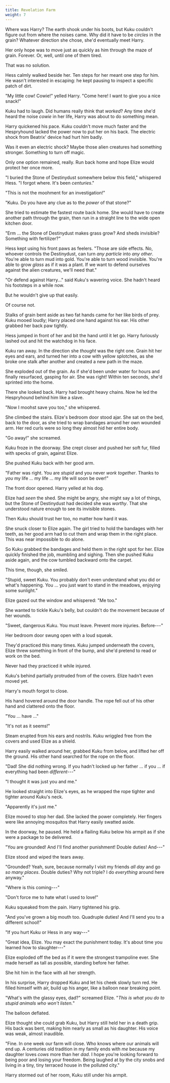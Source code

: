 ```yaml
---
title: Revelation Farm
weight: 7
---
```

Where was Harry? The earth shook under his boots, but Kuku couldn't figure out from where the noises came. Why did it have to be _circles_ in the grain? Whatever direction she chose, she'd eventually meet Harry.

Her only hope was to move just as quickly as him through the maze of grain. Forever. Or, well, until one of them tired.

That was no solution.

Hess calmly walked beside her. Ten steps for her meant one step for him. He wasn't interested in escaping: he kept pausing to inspect a specific patch of dirt.

"My little cow! Cowie!" yelled Harry. "Come here! I want to give you a nice snack!"

Kuku had to laugh. Did humans really think that _worked_? Any time she'd heard the noise _cowie_ in her life, Harry was about to do something mean.

Harry quickened his pace. Kuku couldn't move much faster and the Hespryhound lacked the power now to put her on his back. The electric shock from Beatrix' device had hurt him badly.

Was it even an electric shock? Maybe those alien creatures had something stronger. Something to turn off magic.

Only one option remained, really. Run back home and hope Elize would protect her once more.

"I buried the Stone of Destinydust somewhere below this field," whispered Hess. "I forgot where. It's been _centuries_."

"This is not the moohment for an investigation!"

"Kuku. Do you have any clue as to the _power_ of that stone?"

She tried to estimate the fastest route back home. She would have to create another path through the grain, then run in a straight line to the wide open kitchen door.

"Erm ... the Stone of Destinydust makes grass grow? And sheds invisible? Something with fertilizer?"

Hess kept using his front paws as feelers. "Those are side effects. No, whoever controls the Destinydust, can turn _any particle_ into _any other_. You're able to turn mud into gold. You're able to turn wood invisible. You're able to grow _glass_ as if it was a plant. If we want to defend ourselves against the alien creatures, we'll need that."

"Or defend against Harry..." said Kuku's wavering voice. She hadn't heard his footsteps in a while now.

But he wouldn't give up that easily.

Of course not.

Stalks of grain bent aside as two fat hands came for her like birds of prey. Kuku mooed loudly; Harry placed one hand against his ear. His other grabbed her back paw tightly.

Hess jumped in front of her and bit the hand until it let go. Harry furiously lashed out and hit the watchdog in his face.

Kuku ran away. In the direction she _thought_ was the right one. Grain hit her eyes and ears, and turned her into a cow with yellow splotches, as she broke one stalk after another and created a new path in the maze.

She exploded out of the grain. As if she'd been under water for hours and finally resurfaced, gasping for air. She was right! Within ten seconds, she'd sprinted into the home.

There she looked back. Harry had brought heavy chains. Now he led the Hespryhound behind him like a slave.

"Now I moohst save you too," she whispered.

She climbed the stairs. Elize's bedroom door stood ajar. She sat on the bed, back to the door, as she tried to wrap bandages around her own wounded arm. Her red curls were so long they almost hid her entire body.

"Go away!" she screamed.

Kuku froze in the doorway. She crept closer and pushed her soft fur, filled with specks of grain, against Elize.

She pushed Kuku back with her good arm.

"Father was right. You are _stupid_ and you never _work together_. Thanks to _you_ my life ... my life ... my life will soon be over!"

The front door opened. Harry yelled at his dog.

Elize had _seen_ the shed. She might be angry, she might say a lot of things, but the Stone of Destinydust had decided she was _worthy_. That she understood nature enough to see its invisible stones.

Then Kuku should trust her too, no matter how hard it was.

She snuck closer to Elize again. The girl tried to hold the bandages with her teeth, as her good arm had to cut them and wrap them in the right place. This was near impossible to do alone.

So Kuku grabbed the bandages and held them in the right spot for her. Elize quickly finished the job, mumbling and sighing. Then she pushed Kuku aside again, and the cow tumbled backward onto the carpet.

This time, though, she smiled.

"Stupid, sweet Kuku. You probably don't even understand what you did or what's happening. You ... you just want to stand in the meadows, enjoying some sunlight."

Elize gazed out the window and whispered: "Me too."

She wanted to tickle Kuku's belly, but couldn't do the movement because of her wounds. 

"Sweet, dangerous Kuku. You must leave. Prevent more injuries. Before---"

Her bedroom door swung open with a loud squeak.

They'd practiced this many times. Kuku jumped underneath the covers, Elize threw something in front of the bump, and she'd pretend to read or work on the bed.

Never had they practiced it while injured.

Kuku's behind partially protruded from of the covers. Elize hadn't even moved yet.

Harry's mouth forgot to close.

His hand hovered around the door handle. The rope fell out of his other hand and clattered onto the floor.

"You ... have ..."

"It's not as it seems!"

Steam erupted from his ears and nostrils. Kuku wriggled free from the covers and used Elize as a shield. 

Harry easily walked around her, grabbed Kuku from below, and lifted her off the ground. His other hand searched for the rope on the floor.

"Dad! She did nothing wrong. If you hadn't locked up her father ... if you ... if everything had been _different_---"

"I thought it was just you and me." 

He looked straight into Elize's eyes, as he wrapped the rope tighter and tighter around Kuku's neck.

"Apparently it's just me."

Elize moved to stop her dad. She lacked the power completely. Her fingers were like annoying mosquitos that Harry easily swatted aside.

In the doorway, he paused. He held a flailing Kuku below his armpit as if she were a package to be delivered.

"You are grounded! And I'll find another punishment! Double duties! And---"

Elize stood and wiped the tears away.

"Grounded? Yeah, sure, because normally I visit my friends _all day_ and go _so many places_. Double duties? Why not triple? I do _everything_ around here anyway."

"Where is this coming---"

"Don't force me to hate what I used to love!"

Kuku squeaked from the pain. Harry tightened his grip.

"And you've grown a big mouth too. Quadruple duties! And I'll send you to a different school!"

"If you hurt Kuku or Hess in any way---"

"Great idea, Elize. _You_ may exact the punishment today. It's about time you learned how to slaughter---"

Elize exploded off the bed as if it were the strongest trampoline ever. She made herself as tall as possible, standing before her father.

She hit him in the face with all her strength.

In his surprise, Harry dropped Kuku and let his cheek slowly turn red. He filled himself with air, build up his anger, like a balloon near breaking point.

"What's with the glassy eyes, dad?" screamed Elize. "_This is what you do to stupid animals who won't listen._"

The balloon deflated.

Elize thought she could grab Kuku, but Harry still held her in a death grip. His back was bent, making him nearly as small as his daughter. His voice was weak, almost inaudible.

"Fine. In one week our farm will close. Who knows where our animals will end up. A centuries old tradition in my family ends with _me_ because my daughter loves _cows_ more than her _dad_. I hope you're looking forward to being poor and losing your freedom. Being laughed at by the city snobs and living in a tiny, tiny terraced house in the polluted city."

Harry stormed out of her room, Kuku still under his armpit.